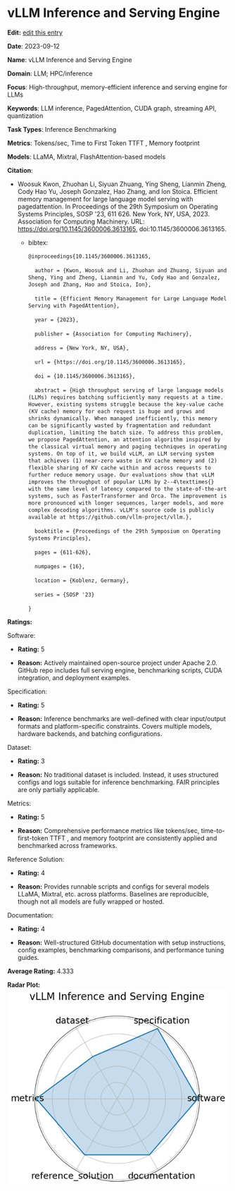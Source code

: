 # vLLM Inference and Serving Engine


**Edit:** [edit this entry](https://github.com/mlcommons-science/benchmark/tree/main/source)


**Date**: 2023-09-12


**Name**: vLLM Inference and Serving Engine


**Domain**: LLM; HPC/inference


**Focus**: High-throughput, memory-efficient inference and serving engine for LLMs


**Keywords**: LLM inference, PagedAttention, CUDA graph, streaming API, quantization


**Task Types**: Inference Benchmarking


**Metrics**: Tokens/sec, Time to First Token  TTFT , Memory footprint


**Models**: LLaMA, Mixtral, FlashAttention-based models


**Citation**:


- Woosuk Kwon, Zhuohan Li, Siyuan Zhuang, Ying Sheng, Lianmin Zheng, Cody Hao Yu, Joseph Gonzalez, Hao Zhang, and Ion Stoica. Efficient memory management for large language model serving with pagedattention. In Proceedings of the 29th Symposium on Operating Systems Principles, SOSP '23, 611 626. New York, NY, USA, 2023. Association for Computing Machinery. URL: https://doi.org/10.1145/3600006.3613165, doi:10.1145/3600006.3613165.

  - bibtex:
      ```
      @inproceedings{10.1145/3600006.3613165,

        author = {Kwon, Woosuk and Li, Zhuohan and Zhuang, Siyuan and Sheng, Ying and Zheng, Lianmin and Yu, Cody Hao and Gonzalez, Joseph and Zhang, Hao and Stoica, Ion},

        title = {Efficient Memory Management for Large Language Model Serving with PagedAttention},

        year = {2023},

        publisher = {Association for Computing Machinery},

        address = {New York, NY, USA},

        url = {https://doi.org/10.1145/3600006.3613165},

        doi = {10.1145/3600006.3613165},

        abstract = {High throughput serving of large language models (LLMs) requires batching sufficiently many requests at a time. However, existing systems struggle because the key-value cache (KV cache) memory for each request is huge and grows and shrinks dynamically. When managed inefficiently, this memory can be significantly wasted by fragmentation and redundant duplication, limiting the batch size. To address this problem, we propose PagedAttention, an attention algorithm inspired by the classical virtual memory and paging techniques in operating systems. On top of it, we build vLLM, an LLM serving system that achieves (1) near-zero waste in KV cache memory and (2) flexible sharing of KV cache within and across requests to further reduce memory usage. Our evaluations show that vLLM improves the throughput of popular LLMs by 2--4\texttimes{} with the same level of latency compared to the state-of-the-art systems, such as FasterTransformer and Orca. The improvement is more pronounced with longer sequences, larger models, and more complex decoding algorithms. vLLM's source code is publicly available at https://github.com/vllm-project/vllm.},

        booktitle = {Proceedings of the 29th Symposium on Operating Systems Principles},

        pages = {611-626},

        numpages = {16},

        location = {Koblenz, Germany},

        series = {SOSP '23}

      }

      ```

**Ratings:**


Software:


  - **Rating:** 5


  - **Reason:** Actively maintained open-source project under Apache 2.0. GitHub repo includes full serving engine, benchmarking scripts, CUDA integration, and deployment examples. 


Specification:


  - **Rating:** 5


  - **Reason:** Inference benchmarks are well-defined with clear input/output formats and platform-specific constraints. Covers multiple models, hardware backends, and batching configurations. 


Dataset:


  - **Rating:** 3


  - **Reason:** No traditional dataset is included. Instead, it uses structured configs and logs suitable for inference benchmarking. FAIR principles are only partially applicable. 


Metrics:


  - **Rating:** 5


  - **Reason:** Comprehensive performance metrics like tokens/sec, time-to-first-token  TTFT , and memory footprint are consistently applied and benchmarked across frameworks. 


Reference Solution:


  - **Rating:** 4


  - **Reason:** Provides runnable scripts and configs for several models  LLaMA, Mixtral, etc.  across platforms. Baselines are reproducible, though not all models are fully wrapped or hosted. 


Documentation:


  - **Rating:** 4


  - **Reason:** Well-structured GitHub documentation with setup instructions, config examples, benchmarking comparisons, and performance tuning guides. 


**Average Rating:** 4.333


**Radar Plot:**
 ![Vllm Inference And Serving Engine radar plot](../../tex/images/vllm_inference_and_serving_engine_radar.png)